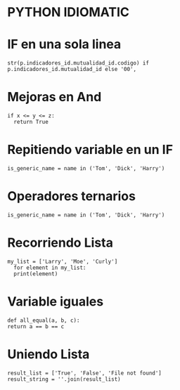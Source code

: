 # PYTHON IDIOMATIC


# IF en una sola linea
```
str(p.indicadores_id.mutualidad_id.codigo) if p.indicadores_id.mutualidad_id else '00',
```

# Mejoras en And
```
if x <= y <= z:
  return True
```

# Repitiendo variable en un IF
```
is_generic_name = name in ('Tom', 'Dick', 'Harry')
```

# Operadores ternarios
```
is_generic_name = name in ('Tom', 'Dick', 'Harry')
```

# Recorriendo Lista
```
my_list = ['Larry', 'Moe', 'Curly']
  for element in my_list:
  print(element)
```

# Variable iguales
```
def all_equal(a, b, c):
return a == b == c
```

# Uniendo Lista
```
result_list = ['True', 'False', 'File not found']
result_string = ''.join(result_list)
```



